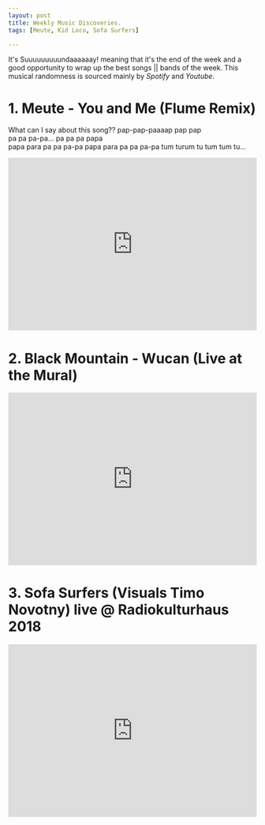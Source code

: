 ```yaml
---
layout: post
title: Weekly Music Discoveries.
tags: [Meute, Kid Loco, Sofa Surfers]

---
```


It's Suuuuuuuuundaaaaaay! meaning that it's the end of the week and a good opportunity to wrap up the best songs || bands of the week.
This musical randomness is sourced mainly by _Spotify_ and _Youtube_.

# 1. Meute - You and Me (Flume Remix)
What can I say about this song??
pap-pap-paaaap pap pap    
pa pa pa-pa... pa pa pa papa   
papa para pa pa pa-pa 
papa para pa pa pa-pa
tum turum tu tum tum tu...

<iframe width="100%" height="350px" src="https://www.youtube.com/embed/fKFbnhcNnjE" frameborder="0" allow="accelerometer; autoplay; encrypted-media; gyroscope; picture-in-picture" allowfullscreen></iframe>

# 2.  Black Mountain - Wucan (Live at the Mural)
<iframe width="100%" height="350px" src="https://www.youtube.com/embed/_svLAm_3A68" frameborder="0" allow="accelerometer; autoplay; encrypted-media; gyroscope; picture-in-picture" allowfullscreen></iframe>

# 3. Sofa Surfers (Visuals Timo Novotny) live @ Radiokulturhaus 2018
<iframe width="100%" height="350px" src="https://www.youtube.com/embed/trFhL40WYT4" frameborder="0" allow="accelerometer; autoplay; encrypted-media; gyroscope; picture-in-picture" allowfullscreen></iframe>